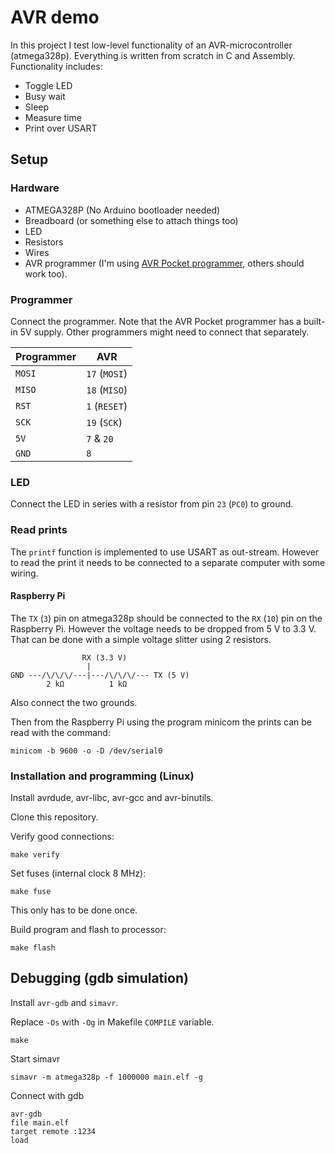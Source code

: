 # AVR demo
In this project I test low-level functionality of an AVR-microcontroller
(atmega328p). Everything is written from scratch in C and Assembly.
Functionality includes:
- Toggle LED
- Busy wait
- Sleep
- Measure time
- Print over USART

## Setup

### Hardware
- ATMEGA328P (No Arduino bootloader needed)
- Breadboard (or something else to attach things too)
- LED
- Resistors
- Wires
- AVR programmer (I'm using [AVR Pocket programmer](https://www.sparkfun.com/products/9825), others
  should work too).

### Programmer
Connect the programmer. Note that the AVR Pocket programmer has a built-in 5V
supply. Other programmers might need to connect that separately.

| Programmer | AVR |
|------------|-----|
| `MOSI` | `17` (`MOSI`) |
| `MISO` | `18` (`MISO`) |
| `RST`  | `1` (`RESET`) |
| `SCK`  | `19` (`SCK`)  |
| `5V`   | `7` & `20` |
| `GND`  | `8` |

### LED
Connect the LED in series with a resistor from pin `23` (`PC0`) to ground.

### Read prints
The `printf` function is implemented to use USART as out-stream. However to
read the print it needs to be connected to a separate computer with some
wiring.

#### Raspberry Pi

The `TX` (`3`) pin on atmega328p should be connected to the `RX` (`10`) pin on the
Raspberry Pi. However the voltage needs to be dropped from 5 V to 3.3 V. That
can be done with a simple voltage slitter using 2 resistors.

```
                RX (3.3 V)
                 |
GND ---/\/\/\/---|---/\/\/\/--- TX (5 V)
        2 kΩ          1 kΩ
```

Also connect the two grounds.

Then from the Raspberry Pi using the program minicom the prints can be read
with the command: 
```
minicom -b 9600 -o -D /dev/serial0
```

### Installation and programming (Linux)

Install avrdude, avr-libc, avr-gcc and avr-binutils.

Clone this repository.

Verify good connections:
```
make verify
```

Set fuses (internal clock 8 MHz):
```
make fuse
```
This only has to be done once.

Build program and flash to processor:
```
make flash
```

## Debugging (gdb simulation)

Install `avr-gdb` and `simavr`.

Replace `-Os` with `-Og` in Makefile `COMPILE` variable.
```
make
```

Start simavr
```
simavr -m atmega328p -f 1000000 main.elf -g
```
Connect with gdb
```
avr-gdb
file main.elf
target remote :1234
load
```

